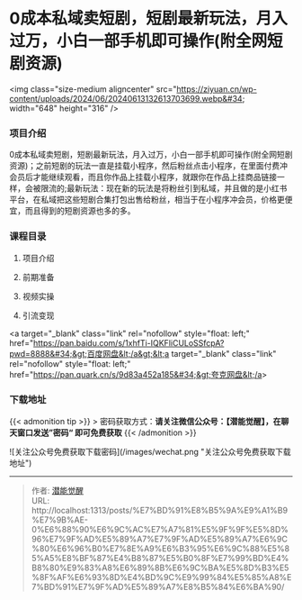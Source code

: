 # 0成本私域卖短剧，短剧最新玩法，月入过万，小白一部手机即可操作(附全网短剧资源)


&lt;img class=&#34;size-medium aligncenter&#34; src=&#34;https://ziyuan.cn/wp-content/uploads/2024/06/20240613132613703699.webp&#34; width=&#34;648&#34; height=&#34;316&#34; /&gt;
###  项目介绍

0成本私域卖短剧，短剧最新玩法，月入过万，小白一部手机即可操作(附全网短剧资源)；之前短剧的玩法一直是挂载小程序，然后粉丝点击小程序，在里面付费冲会员后才能继续观看，而且你作品上挂载小程序，就跟你在作品上挂商品链接一样，会被限流的;最新玩法：现在新的玩法是将粉丝引到私域，并且做的是小红书平台，在私域把这些短剧合集打包出售给粉丝，相当于在小程序冲会员，价格更便宜，而且得到的短剧资源也多的多。
###  课程目录

 1. 项目介绍

 1. 前期准备

 1. 视频实操

 1. 引流变现

&lt;a target=&#34;_blank&#34; class=&#34;link&#34; rel=&#34;nofollow&#34; style=&#34;float: left;&#34; href=&#34;https://pan.baidu.com/s/1xhfTi-IQKFliCULoSSfcpA?pwd=8888&#34;&gt;百度网盘&lt;/a&gt;&lt;a target=&#34;_blank&#34; class=&#34;link&#34; rel=&#34;nofollow&#34; style=&#34;float: left;&#34; href=&#34;https://pan.quark.cn/s/9d83a452a185&#34;&gt;夸克网盘&lt;/a&gt;

### 下载地址




{{&lt; admonition tip &gt;}}
&gt; 密码获取方式：**请关注微信公众号：【潜能觉醒】，在聊天窗口发送”密码“ 即可免费获取**
{{&lt; /admonition &gt;}}


![关注公众号免费获取下载密码](/images/wechat.png &#34;关注公众号免费获取下载地址&#34;)

---

> 作者: [潜能觉醒](/)  
> URL: http://localhost:1313/posts/%E7%BD%91%E8%B5%9A%E9%A1%B9%E7%9B%AE-0%E6%88%90%E6%9C%AC%E7%A7%81%E5%9F%9F%E5%8D%96%E7%9F%AD%E5%89%A7%E7%9F%AD%E5%89%A7%E6%9C%80%E6%96%B0%E7%8E%A9%E6%B3%95%E6%9C%88%E5%85%A5%E8%BF%87%E4%B8%87%E5%B0%8F%E7%99%BD%E4%B8%80%E9%83%A8%E6%89%8B%E6%9C%BA%E5%8D%B3%E5%8F%AF%E6%93%8D%E4%BD%9C%E9%99%84%E5%85%A8%E7%BD%91%E7%9F%AD%E5%89%A7%E8%B5%84%E6%BA%90/  

